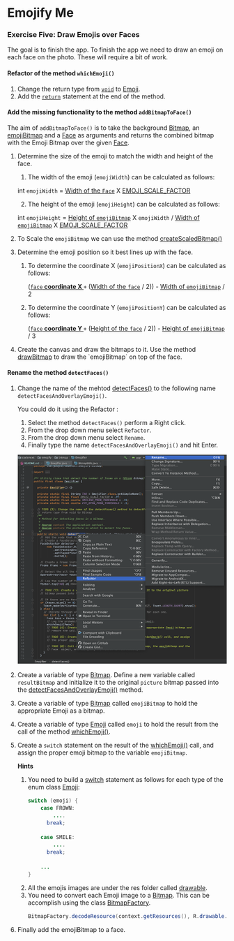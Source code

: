 # Emojify Me

### Exercise Five: Draw Emojis over Faces
The goal is to finish the app. To finish the app we need to draw an
emoji on each face on the photo. These will require a bit of work.

#### Refactor of the method `whichEmoji()`
1. Change the return type from [`void`](https://github.com/encomp/codenext_emojify/blob/06-branch/app/src/main/java/com/google/codenext/emojify/bitmap/Emojifier.java#L101)
   to [Emoji](https://github.com/encomp/codenext_emojify/blob/06-branch/app/src/main/java/com/google/codenext/emojify/bitmap/Emojifier.java#L183).
2. Add the [`return`](https://github.com/encomp/codenext_emojify/blob/06-branch/app/src/main/java/com/google/codenext/emojify/bitmap/Emojifier.java#L144)
   statement at the end of the method.

#### Add the missing functionality to the method `addBitmapToFace()`
The aim of `addBitmapToFace()` is to take the background
[Bitmap](https://developer.android.com/reference/android/graphics/Bitmap),
an [emojiBitmap](https://developer.android.com/reference/android/graphics/Bitmap)
and a [Face](https://developers.google.com/android/reference/com/google/android/gms/vision/face/Face)
as arguments and returns the combined bitmap with the Emoji Bitmap over
the given [Face](https://developers.google.com/android/reference/com/google/android/gms/vision/face/Face).

1. Determine the size of the emoji to match the width and height of the
   face.

   1. The width of the emoji (`emojiWidth`) can be calculated as follows:

     int `emojiWidth` = [Width of the `Face`](https://developers.google.com/android/reference/com/google/android/gms/vision/face/Face#getWidth())
      X [EMOJI_SCALE_FACTOR](https://github.com/encomp/codenext_emojify/blob/06-branch/app/src/main/java/com/google/codenext/emojify/bitmap/Emojifier.java#L21)

   2. The height of the emoji (`emojiHeight`) can be calculated as follows:

     int `emojiHeight` = [Height of `emojiBitmap`](https://developer.android.com/reference/android/graphics/Bitmap#getHeight())
      X `emojiWidth` / [Width of `emojiBitmap`](https://developer.android.com/reference/android/graphics/Bitmap#getWidth())
      X [EMOJI_SCALE_FACTOR](https://github.com/encomp/codenext_emojify/blob/06-branch/app/src/main/java/com/google/codenext/emojify/bitmap/Emojifier.java#L21)

2. To Scale the `emojiBitmap` we can use the method
   [createScaledBitmap()](https://developer.android.com/reference/android/graphics/Bitmap#createScaledBitmap(android.graphics.Bitmap,%20int,%20int,%20boolean))

3. Determine the emoji position so it best lines up with the face.

   1. To determine the coordinate X (`emojiPositionX`) can be calculated
   as follows:

      ([`face`<a href="https://developer.android.com/reference/android/graphics/PointF#x"><b> coordinate X </b></a>](https://developers.google.com/android/reference/com/google/android/gms/vision/face/Face#public-pointf-getposition-)
      `+` ([Width of the `face`](https://developers.google.com/android/reference/com/google/android/gms/vision/face/Face#public-float-getwidth-)
      / 2)) - [Width of `emojiBitmap`](https://developer.android.com/reference/android/graphics/Bitmap#getWidth())
      / 2

   2.  To determine the coordinate Y (`emojiPositionY`) can be calculated
   as follows:

       ([`face`<a href="https://developer.android.com/reference/android/graphics/PointF#y"><b> coordinate Y </b></a>](https://developers.google.com/android/reference/com/google/android/gms/vision/face/Face#public-pointf-getposition-)
      `+` ([Height of the `face`](https://developers.google.com/android/reference/com/google/android/gms/vision/face/Face#public-float-getheight-)
      / 2)) - [Height of `emojiBitmap`](https://developer.android.com/reference/android/graphics/Bitmap#getHeight())
      / 3

4. Create the canvas and draw the bitmaps to it. Use the method
[drawBitmap](https://developer.android.com/reference/android/graphics/Canvas#drawBitmap(android.graphics.Bitmap,%20android.graphics.Rect,%20android.graphics.RectF,%20android.graphics.Paint))
to draw the `emojiBitmap` on top of the face.

#### Rename the method `detectFaces()`
1. Change the name of the mehtod [detectFaces()](https://github.com/encomp/codenext_emojify/blob/06-branch/app/src/main/java/com/google/codenext/emojify/bitmap/Emojifier.java#L34)
to the following name `detectFacesAndOverlayEmoji()`.

   You could do it using the Refactor :
     1. Select the method `detectFaces()` perform a Right click.
     2. From the drop down menu select `Refactor`.
     3. From the drop down menu select `Rename`.
     4. Finally type the name `detectFacesAndOverlayEmoji()` and hit Enter.
   <p align="center">
       <img src="/resources/refactor_method.png" data-canonical-src="/images/refactor_method.png" width="483" height="479" />
   </p>
2. Create a variable of type [Bitmap](https://developer.android.com/reference/android/graphics/Bitmap).
   Define a new variable called `resultBitmap` and initialize it to the
   original `picture` bitmap passed into the
   [detectFacesAndOverlayEmoji()](https://github.com/encomp/codenext_emojify/blob/06-branch/app/src/main/java/com/google/codenext/emojify/bitmap/Emojifier.java#L34)
   method.
3. Create a variable of type [Bitmap](https://developer.android.com/reference/android/graphics/Bitmap)
   called `emojiBitmap` to hold the appropriate Emoji as a bitmap.
4. Create a variable of type [Emoji](https://github.com/encomp/codenext_emojify/blob/06-branch/app/src/main/java/com/google/codenext/emojify/bitmap/Emojifier.java#L183)
   called `emoji` to hold the result from the call of the method
   [whichEmoji()](https://github.com/encomp/codenext_emojify/blob/06-branch/app/src/main/java/com/google/codenext/emojify/bitmap/Emojifier.java#L101).
5. Create a `switch` statement on the result of the
   [whichEmoji()](https://github.com/encomp/codenext_emojify/blob/06-branch/app/src/main/java/com/google/codenext/emojify/bitmap/Emojifier.java#L101)
   call, and assign the proper emoji bitmap to the variable `emojiBitmap`.

   **Hints**

   1. You need to build a [switch](https://github.com/encomp/codenext_emojify/blob/06-branch/app/src/main/java/com/google/codenext/emojify/ui/PhotoFragment.java#L81)
      statement as follows for each type of the enum class
      [Emoji](https://github.com/encomp/codenext_emojify/blob/06-branch/app/src/main/java/com/google/codenext/emojify/bitmap/Emojifier.java#L183):
      ```java
      switch (emoji) {
          case FROWN:
              ....
            break;
          
          case SMILE:
              ....
            break;
          
          ...    
      }        
      ```
   3. All the emojis images are under the res folder called
      [drawable](https://github.com/encomp/codenext_emojify/tree/06-branch/app/src/main/res/drawable).
   4. You need to convert each Emoji image to a
      [Bitmap](https://developer.android.com/reference/android/graphics/Bitmap).
      This can be accomplish using the class
      [BitmapFactory](https://developer.android.com/reference/android/graphics/BitmapFactory#decodeResource(android.content.res.Resources,%20int,%20android.graphics.BitmapFactory.Options)).
      ```java
      BitmapFactory.decodeResource(context.getResources(), R.drawable.frown);
      ```
6. Finally add the emojiBitmap to a face.

